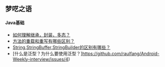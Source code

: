 
## 梦呓之语

#### Java基础

* [如何理解继承，封装，多态？](https://github.com/raulfang/Android-Weekly-interview/issues/1)  
* [方法的重载和重写有哪些区别？](https://github.com/raulfang/Android-Weekly-interview/issues/2)
* [String,StringBuffer,StringBuilder的区别有哪些？](https://github.com/raulfang/Android-Weekly-interview/issues/3)
* [什么是泛型？为什么要使用泛型？]https://github.com/raulfang/Android-Weekly-interview/issues/4)

